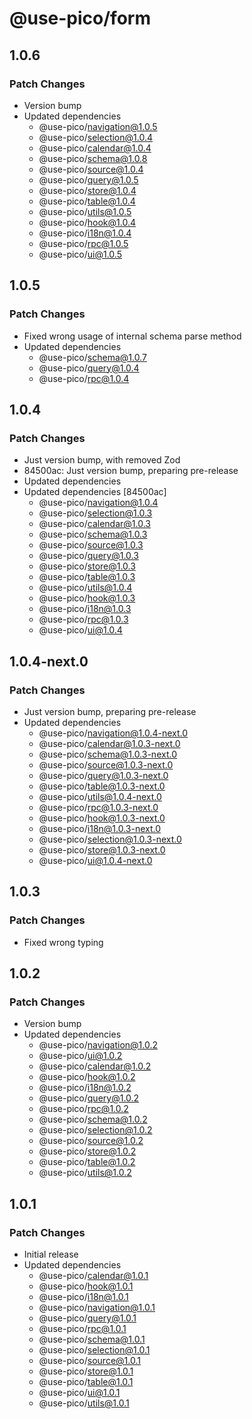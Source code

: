 # @use-pico/form

## 1.0.6

### Patch Changes

- Version bump
- Updated dependencies
    - @use-pico/navigation@1.0.5
    - @use-pico/selection@1.0.4
    - @use-pico/calendar@1.0.4
    - @use-pico/schema@1.0.8
    - @use-pico/source@1.0.4
    - @use-pico/query@1.0.5
    - @use-pico/store@1.0.4
    - @use-pico/table@1.0.4
    - @use-pico/utils@1.0.5
    - @use-pico/hook@1.0.4
    - @use-pico/i18n@1.0.4
    - @use-pico/rpc@1.0.5
    - @use-pico/ui@1.0.5

## 1.0.5

### Patch Changes

- Fixed wrong usage of internal schema parse method
- Updated dependencies
    - @use-pico/schema@1.0.7
    - @use-pico/query@1.0.4
    - @use-pico/rpc@1.0.4

## 1.0.4

### Patch Changes

- Just version bump, with removed Zod
- 84500ac: Just version bump, preparing pre-release
- Updated dependencies
- Updated dependencies [84500ac]
    - @use-pico/navigation@1.0.4
    - @use-pico/selection@1.0.3
    - @use-pico/calendar@1.0.3
    - @use-pico/schema@1.0.3
    - @use-pico/source@1.0.3
    - @use-pico/query@1.0.3
    - @use-pico/store@1.0.3
    - @use-pico/table@1.0.3
    - @use-pico/utils@1.0.4
    - @use-pico/hook@1.0.3
    - @use-pico/i18n@1.0.3
    - @use-pico/rpc@1.0.3
    - @use-pico/ui@1.0.4

## 1.0.4-next.0

### Patch Changes

- Just version bump, preparing pre-release
- Updated dependencies
    - @use-pico/navigation@1.0.4-next.0
    - @use-pico/calendar@1.0.3-next.0
    - @use-pico/schema@1.0.3-next.0
    - @use-pico/source@1.0.3-next.0
    - @use-pico/query@1.0.3-next.0
    - @use-pico/table@1.0.3-next.0
    - @use-pico/utils@1.0.4-next.0
    - @use-pico/rpc@1.0.3-next.0
    - @use-pico/hook@1.0.3-next.0
    - @use-pico/i18n@1.0.3-next.0
    - @use-pico/selection@1.0.3-next.0
    - @use-pico/store@1.0.3-next.0
    - @use-pico/ui@1.0.4-next.0

## 1.0.3

### Patch Changes

- Fixed wrong typing

## 1.0.2

### Patch Changes

- Version bump
- Updated dependencies
    - @use-pico/navigation@1.0.2
    - @use-pico/ui@1.0.2
    - @use-pico/calendar@1.0.2
    - @use-pico/hook@1.0.2
    - @use-pico/i18n@1.0.2
    - @use-pico/query@1.0.2
    - @use-pico/rpc@1.0.2
    - @use-pico/schema@1.0.2
    - @use-pico/selection@1.0.2
    - @use-pico/source@1.0.2
    - @use-pico/store@1.0.2
    - @use-pico/table@1.0.2
    - @use-pico/utils@1.0.2

## 1.0.1

### Patch Changes

- Initial release
- Updated dependencies
    - @use-pico/calendar@1.0.1
    - @use-pico/hook@1.0.1
    - @use-pico/i18n@1.0.1
    - @use-pico/navigation@1.0.1
    - @use-pico/query@1.0.1
    - @use-pico/rpc@1.0.1
    - @use-pico/schema@1.0.1
    - @use-pico/selection@1.0.1
    - @use-pico/source@1.0.1
    - @use-pico/store@1.0.1
    - @use-pico/table@1.0.1
    - @use-pico/ui@1.0.1
    - @use-pico/utils@1.0.1
